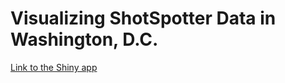 # Visualizing ShotSpotter Data in Washington, D.C.

[Link to the Shiny app](https://celine-vendler.shinyapps.io/shotspotter_washington_dc_app/)
